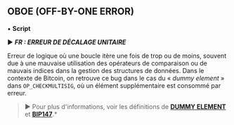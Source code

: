 ## OBOE (OFF-BY-ONE ERROR)
▪ **Script**

► ***FR : ERREUR DE DÉCALAGE UNITAIRE***

Erreur de logique où une boucle itère une fois de trop ou de moins, souvent due à une mauvaise utilisation des opérateurs de comparaison ou de mauvais indices dans la gestion des structures de données. Dans le contexte de Bitcoin, on retrouve ce bug dans le cas du « *dummy element* » dans `OP_CHECKMULTISIG`, où un élément supplémentaire est consommé par erreur.

> ► Pour plus d'informations, voir les définitions de [**DUMMY ELEMENT**](/dictionnaire/D.md#dummy-element) et [**BIP147**](/dictionnaire/B.md#bip147).*

